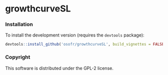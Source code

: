 growthcurveSL
==========
<!-- 
[![CRAN_Status_Badge](http://www.r-pkg.org/badges/version/growthcurveSL)](http://cran.r-project.org/package=growthcurveSL)
[![](http://cranlogs.r-pkg.org/badges/growthcurveSL)](http://cran.rstudio.com/web/packages/growthcurveSL/index.html)
[![Travis-CI Build Status](https://travis-ci.org/osofr/growthcurveSL.svg?branch=master)](https://travis-ci.org/osofr/growthcurveSL)
[![Coverage Status](https://coveralls.io/repos/osofr/growthcurveSL/badge.svg?branch=master&service=github)](https://coveralls.io/github/osofr/growthcurveSL?branch=master)
 -->


### Installation

<!-- To install the CRAN release version of `growthcurveSL`: 

```R
install.packages('growthcurveSL')
```
 -->

To install the development version (requires the `devtools` package):

```R
devtools::install_github('osofr/growthcurveSL', build_vignettes = FALSE)
```


### Copyright
This software is distributed under the GPL-2 license.
